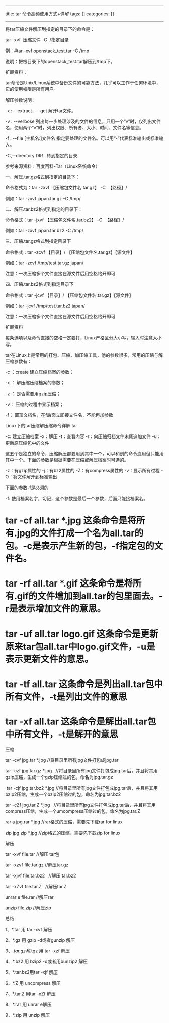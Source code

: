 
--- 
title:  tar 命令高频使用方式+详解 
tags: []
categories: [] 

---
将tar压缩文件解压到指定的目录下的命令是：

tar -xvf  压缩文件 -C  /指定目录

例：#tar -xvf openstack_test.tar -C /tmp

说明：把根目录下的openstack_test.tar解压到/tmp下。

扩展资料：

tar命令是Unix/Linux系统中备份文件的可靠方法，几乎可以工作于任何环境中，它的使用权限是所有用户。

解压参数说明：

-x : --extract，--get 解开tar文件。

-v : --verbose 列出每一步处理涉及的文件的信息，只用一个“v”时，仅列出文件名，使用两个“v”时，列出权限、所有者、大小、时间、文件名等信息。

-f : --file [主机名:]文件名 指定要处理的文件名。可以用“-”代表标准输出或标准输入。

-C,--directory DIR   转到指定的目录.

参考来源资料：百度百科-Tar（Linux系统命令）

一、解压.tar.gz格式到指定的目录下：

命令格式为：tar -zxvf 【压缩包文件名.tar.gz】 -C  【路径】/

例如：tar -zxvf japan.tar.gz -C /tmp/

二、解压.tar.bz2格式到指定的目录下：

命令格式：tar -jxvf 【压缩包文件名.tar.bz2】 -C  【路径】/

例如：tar -zxvf japan.tar.bz2 -C /tmp/

三、压缩.tar.gz格式到指定目录下

命令格式：tar -zcvf 【目录】/ 【压缩包文件名.tar.gz】【源文件】

例如：tar -zcvf /tmp/test.tar.gz japan/

注意：一次压缩多个文件直接在源文件后用空格格开即可

四、压缩.tar.bz2格式到指定目录下

命令格式：tar -jcvf 【目录】/ 【压缩包文件名.tar.gz】【源文件】

例如：tar -jcvf /tmp/test.tar.bz2 japan/

注意：一次压缩多个文件直接在源文件后用空格格开即可

扩展资料

每条选项以及命令直接的空格一定要打，Linux严格区分大小写，输入时注意大小写。

tar在Linux上是常用的打包、压缩、加压缩工具，他的参数很多，常用的压缩与解压缩参数有：

-c ：create 建立压缩档案的参数；

-x ： 解压缩压缩档案的参数；

-z ： 是否需要用gzip压缩；

-v： 压缩的过程中显示档案；

-f： 置顶文档名，在f后面立即接文件名，不能再加参数

 Linux下的tar压缩解压缩命令详解 tar

-c: 建立压缩档案 -x：解压 -t：查看内容 -r：向压缩归档文件末尾追加文件 -u：更新原压缩包中的文件

这五个是独立的命令，压缩解压都要用到其中一个，可以和别的命令连用但只能用其中一个。下面的参数是根据需要在压缩或解压档案时可选的。

-z：有gzip属性的 -j：有bz2属性的 -Z：有compress属性的 -v：显示所有过程 -O：将文件解开到标准输出

下面的参数-f是必须的

-f: 使用档案名字，切记，这个参数是最后一个参数，后面只能接档案名。

# tar -cf all.tar *.jpg 这条命令是将所有.jpg的文件打成一个名为all.tar的包。-c是表示产生新的包，-f指定包的文件名。

# tar -rf all.tar *.gif 这条命令是将所有.gif的文件增加到all.tar的包里面去。-r是表示增加文件的意思。

# tar -uf all.tar logo.gif 这条命令是更新原来tar包all.tar中logo.gif文件，-u是表示更新文件的意思。

# tar -tf all.tar 这条命令是列出all.tar包中所有文件，-t是列出文件的意思

# tar -xf all.tar 这条命令是解出all.tar包中所有文件，-t是解开的意思

压缩

tar -cvf jpg.tar *.jpg //将目录里所有jpg文件打包成jpg.tar

tar -czf jpg.tar.gz *.jpg   //将目录里所有jpg文件打包成jpg.tar后，并且将其用gzip压缩，生成一个gzip压缩过的包，命名为jpg.tar.gz

 tar -cjf jpg.tar.bz2 *.jpg //将目录里所有jpg文件打包成jpg.tar后，并且将其用bzip2压缩，生成一个bzip2压缩过的包，命名为jpg.tar.bz2

tar -cZf jpg.tar.Z *.jpg   //将目录里所有jpg文件打包成jpg.tar后，并且将其用compress压缩，生成一个umcompress压缩过的包，命名为jpg.tar.Z

rar a jpg.rar *.jpg //rar格式的压缩，需要先下载rar for linux

zip jpg.zip *.jpg //zip格式的压缩，需要先下载zip for linux

解压

tar -xvf file.tar //解压 tar包

tar -xzvf file.tar.gz //解压tar.gz

tar -xjvf file.tar.bz2   //解压 tar.bz2

tar -xZvf file.tar.Z   //解压tar.Z

unrar e file.rar //解压rar

unzip file.zip //解压zip

总结

1、*.tar 用 tar -xvf 解压

2、*.gz 用 gzip -d或者gunzip 解压

3、*.tar.gz和*.tgz 用 tar -xzf 解压

4、*.bz2 用 bzip2 -d或者用bunzip2 解压

5、*.tar.bz2用tar -xjf 解压

6、*.Z 用 uncompress 解压

7、*.tar.Z 用tar -xZf 解压

8、*.rar 用 unrar e解压

9、*.zip 用 unzip 解压

